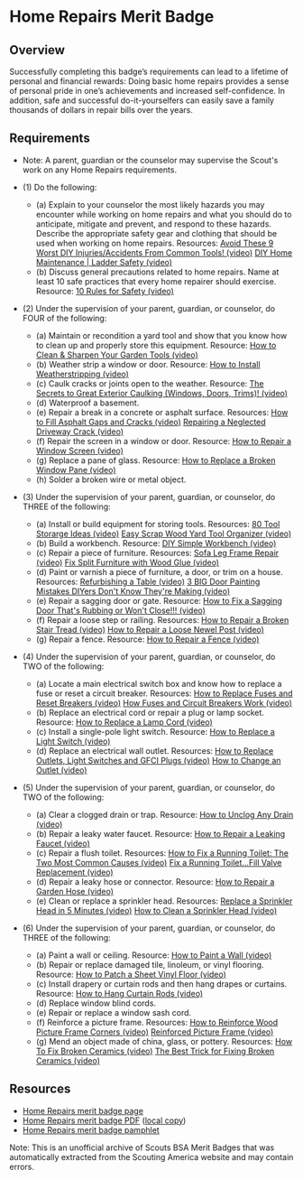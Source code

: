 

# Home Repairs Merit Badge


## Overview



Successfully completing this badge’s requirements can lead to a lifetime of personal and financial rewards: Doing basic home repairs provides a sense of personal pride in one’s achievements and increased self-confidence. In addition, safe and successful do-it-yourselfers can easily save a family thousands of dollars in repair bills over the years.

## Requirements

* Note: A parent, guardian or the counselor may supervise the Scout's work on any Home Repairs requirements.
* (1) Do the following:
    * (a) Explain to your counselor the most likely hazards you may encounter while working on home repairs and what you should do to anticipate, mitigate and prevent, and respond to these hazards. Describe the appropriate safety gear and clothing that should be used when working on home repairs. Resources: [Avoid These 9 Worst DIY Injuries/Accidents From Common Tools! (video)](https://youtu.be/AjlWEb-xbhk?si=771ghgOjwxKPkH4K) [DIY Home Maintenance | Ladder Safety (video)](https://youtu.be/JL0hj-VAeBg?si=k6vPGJ6xmjspfCrr)
    * (b) Discuss general precautions related to home repairs. Name at least 10 safe practices that every home repairer should exercise. Resource: [10 Rules for Safety (video)](https://www.youtube.com/shorts/BVCmz9KnwWk)


* (2) Under the supervision of your parent, guardian, or counselor, do FOUR of the following:
    * (a) Maintain or recondition a yard tool and show that you know how to clean up and properly store this equipment. Resource: [How to Clean & Sharpen Your Garden Tools (video)](https://www.youtube.com/watch?v=YzpKDkIOkJM)
    * (b) Weather strip a window or door. Resource: [How to Install Weatherstripping (video)](https://www.youtube.com/watch?v=E3JK2zMR53c)
    * (c) Caulk cracks or joints open to the weather. Resource: [The Secrets to Great Exterior Caulking (Windows, Doors, Trims)! (video)](https://www.youtube.com/watch?v=lS0wiWLFzMw)
    * (d) Waterproof a basement.
    * (e) Repair a break in a concrete or asphalt surface. Resources: [How to Fill Asphalt Gaps and Cracks (video)](https://youtu.be/aI3ayjrVJl0?si=UictxFsIutZfuokV) [Repairing a Neglected Driveway Crack (video)](https://www.youtube.com/watch?v=xk2lT9D_0wY)
    * (f) Repair the screen in a window or door. Resource: [How to Repair a Window Screen (video)](https://www.youtube.com/watch?v=t7emMleueHg)
    * (g) Replace a pane of glass. Resource: [How to Replace a Broken Window Pane (video)](https://www.youtube.com/watch?v=Dc67opK57sk)
    * (h) Solder a broken wire or metal object.


* (3) Under the supervision of your parent, guardian, or counselor, do THREE of the following:
    * (a) Install or build equipment for storing tools. Resources: [80 Tool Storarge Ideas (video)](https://www.youtube.com/watch?v=txhES7lKfCI) [Easy Scrap Wood Yard Tool Organizer (video)](https://www.youtube.com/shorts/L0CgzmPzOeI)
    * (b) Build a workbench. Resource: [DIY Simple Workbench (video)](https://www.youtube.com/watch?v=TRp4FaT24BA)
    * (c) Repair a piece of furniture. Resources: [Sofa Leg Frame Repair (video)](https://www.youtube.com/watch?v=X_3jmub6U0g) [Fix Split Furniture with Wood Glue (video)](https://www.youtube.com/watch?v=66rQe_aB1v0)
    * (d) Paint or varnish a piece of furniture, a door, or trim on a house. Resources: [Refurbishing a Table (video)](https://youtube.com/shorts/bIis1JZHoKI?si=OxxplR648XUIuUcE) [3 BIG Door Painting Mistakes DIYers Don't Know They're Making (video)](https://youtu.be/cKOgJmwtigA?si=boGzDnTPu5HUT2KE)
    * (e) Repair a sagging door or gate. Resource: [How to Fix a Sagging Door That's Rubbing or Won't Close!!! (video)](https://www.youtube.com/watch?v=ZcDj6g2UODw)
    * (f) Repair a loose step or railing. Resources: [How to Repair a Broken Stair Tread (video)](https://www.youtube.com/watch?v=b4ixXEoCMRw) [How to Repair a Loose Newel Post (video)](https://youtu.be/u6_TNkcGL5I?si=IZ3WIUKz3Ldi2VXw)
    * (g) Repair a fence. Resource: [How to Repair a Fence (video)](https://www.youtube.com/watch?v=y1ZIZhl-Cik)


* (4) Under the supervision of your parent, guardian, or counselor, do TWO of the following:
    * (a) Locate a main electrical switch box and know how to replace a fuse or reset a circuit breaker. Resources: [How to Replace Fuses and Reset Breakers (video)](https://www.youtube.com/watch?v=bHQMCovwwAo) [How Fuses and Circuit Breakers Work (video)](https://youtu.be/gDBUqeqx5t4?si=mekwTqgiejSBx6OJ)
    * (b) Replace an electrical cord or repair a plug or lamp socket. Resource: [How to Replace a Lamp Cord (video)](https://youtu.be/SsvPe1bo2Qs?si=I7LQZlgGuur8XkG3)
    * (c) Install a single-pole light switch. Resource: [How to Replace a Light Switch (video)](https://www.youtube.com/watch?v=HreHB638a2g)
    * (d) Replace an electrical wall outlet. Resources: [How to Replace Outlets, Light Switches and GFCI Plugs (video)](https://youtu.be/drsaKC6_gYw?si=xfZ534IbYV6IsYgI) [How to Change an Outlet (video)](https://www.youtube.com/watch?v=OC-b-00d-R0)


* (5) Under the supervision of your parent, guardian, or counselor, do TWO of the following:
    * (a) Clear a clogged drain or trap. Resource: [How to Unclog Any Drain (video)](https://www.youtube.com/watch?v=LpDLynrXln8)
    * (b) Repair a leaky water faucet. Resource: [How to Repair a Leaking Faucet (video)](https://www.youtube.com/watch?v=zMH61Yabdj0)
    * (c) Repair a flush toilet. Resources: [How to Fix a Running Toilet: The Two Most Common Causes (video)](https://www.youtube.com/watch?v=NQ2AXvqgfPM) [Fix a Running Toilet...Fill Valve Replacement (video)](https://www.youtube.com/watch?v=7K6pcLYrJJs)
    * (d) Repair a leaky hose or connector. Resource: [How to Repair a Garden Hose (video)](https://www.youtube.com/watch?v=aOmnHQMBEW4)
    * (e) Clean or replace a sprinkler head. Resources: [Replace a Sprinkler Head in 5 Minutes (video)](https://www.youtube.com/watch?v=Fu9rKGWbbMw) [How to Clean a Sprinkler Head (video)](https://www.youtube.com/watch?v=K6qXBbpL8VE)


* (6) Under the supervision of your parent, guardian, or counselor, do THREE of the following:
    * (a) Paint a wall or ceiling. Resource: [How to Paint a Wall (video)](https://www.youtube.com/watch?v=ftDSnccAx_Q)
    * (b) Repair or replace damaged tile, linoleum, or vinyl flooring. Resource: [How to Patch a Sheet Vinyl Floor (video)](https://www.youtube.com/watch?v=hPh6XEDUHeE)
    * (c) Install drapery or curtain rods and then hang drapes or curtains. Resource: [How to Hang Curtain Rods (video)](https://www.youtube.com/watch?v=bJr6jPYs5_I)
    * (d) Replace window blind cords.
    * (e) Repair or replace a window sash cord.
    * (f) Reinforce a picture frame. Resources: [How to Reinforce Wood Picture Frame Corners (video)](https://www.youtube.com/watch?v=c7s3EVrUx78) [Reinforced Picture Frame (video)](https://www.youtube.com/watch?v=Q3e_kbg-EmM)
    * (g) Mend an object made of china, glass, or pottery. Resources: [How To Fix Broken Ceramics (video)](https://www.youtube.com/watch?v=Rg4q0g8zXi8) [The Best Trick for Fixing Broken Ceramics (video)](https://www.youtube.com/watch?v=M2vtfNxHVv0)




## Resources

- [Home Repairs merit badge page](https://www.scouting.org/merit-badges/home-repairs/)
- [Home Repairs merit badge PDF](https://filestore.scouting.org/filestore/Merit_Badge_ReqandRes/Pamphlets/Home%20Repairs_2024.pdf) ([local copy](files/home-repairs-merit-badge.pdf))
- [Home Repairs merit badge pamphlet](https://www.scoutshop.org/home-repairs-merit-badge-pamphlet-656899.html)

Note: This is an unofficial archive of Scouts BSA Merit Badges that was automatically extracted from the Scouting America website and may contain errors.
